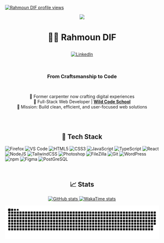   <p align="left">
  <a href="https://u8views.com/github/rahmoundif">
    <img src="https://u8views.com/api/v1/github/profiles/183239184/views/total-count.svg" alt="Rahmoun DIF profile views" height="30" />
  </a>
</p>
<p align="center">
<img src="https://capsule-render.vercel.app/api?text=Welcome!&animation=fadeIn&type=waving&color=gradient&height=150" />
</p>
 


<h1 align="center">👨‍💻 Rahmoun DIF</h1> <h2 align="center"></h2>
<p align="center">
  <a href="https://www.linkedin.com/in/rahmoun-dif-22891b356" target="_blank">
    <img src="https://cdn.jsdelivr.net/gh/devicons/devicon/icons/linkedin/linkedin-original.svg" height="40" width="40" alt="LinkedIn">
  </a>
</p>
<br>
<h3 align="center">From Craftsmanship to Code</h3>
<br>

<p align="center">
  🔁 Former carpenter now crafting digital experiences<br>
  🚀 Full-Stack Web Developer | <a href="https://www.wildcodeschool.com" target="_blank"><strong>Wild Code School</strong></a><br>
  🎯 Mission: Build clean, efficient, and user-focused web solutions
</p>
<br>
<br>


<h2 align="center">🧰 Tech Stack</h2>

  
  <p>
    <img src="https://cdn.jsdelivr.net/gh/devicons/devicon/icons/firefox/firefox-original.svg" height="40" alt="Firefox"/>
    <img src="https://cdn.jsdelivr.net/gh/devicons/devicon/icons/vscode/vscode-original.svg" height="40" alt="VS Code"/>
    <img src="https://cdn.jsdelivr.net/gh/devicons/devicon/icons/html5/html5-original.svg" height="40" alt="HTML5"/>
    <img src="https://cdn.jsdelivr.net/gh/devicons/devicon/icons/css3/css3-original.svg" height="40" alt="CSS3"/>
    <img src="https://cdn.jsdelivr.net/gh/devicons/devicon/icons/javascript/javascript-original.svg" height="40" alt="JavaScript"/>
    <img src="https://cdn.jsdelivr.net/gh/devicons/devicon/icons/typescript/typescript-original.svg" height="40" alt="TypeScript"/>
    <img src="https://cdn.jsdelivr.net/gh/devicons/devicon/icons/react/react-original.svg" height="40" alt="React"/>
    <img src="https://cdn.jsdelivr.net/gh/devicons/devicon/icons/nodejs/nodejs-original.svg" height="40" alt="NodeJS"/>
    <img src="https://cdn.jsdelivr.net/gh/devicons/devicon/icons/tailwindcss/tailwindcss-original.svg" height="40" alt="TailwindCSS"/>
    <img src="https://cdn.jsdelivr.net/gh/devicons/devicon/icons/photoshop/photoshop-plain.svg" height="40" alt="Photoshop"/>
    <img src="https://cdn.jsdelivr.net/gh/devicons/devicon/icons/filezilla/filezilla-plain.svg" height="40" alt="FileZilla"/>
    <img src="https://cdn.jsdelivr.net/gh/devicons/devicon/icons/git/git-original.svg" height="40" alt="Git"/>
    <img src="https://cdn.jsdelivr.net/gh/devicons/devicon/icons/wordpress/wordpress-original.svg" height="40" alt="WordPress"/>
    <img src="https://cdn.jsdelivr.net/gh/devicons/devicon/icons/npm/npm-original-wordmark.svg" height="40" alt="npm"/>
    <img src="https://cdn.jsdelivr.net/gh/devicons/devicon/icons/figma/figma-original.svg" height="40" alt="Figma"/>
    <img src="https://cdn.jsdelivr.net/gh/devicons/devicon/icons/postgresql/postgresql-original-wordmark.svg" height="40" alt="PostGreSQL"/>
  </p>


<br>
<h2 align="center">📈 Stats</h2>

<p align="center">
  <a href="https://github.com/rahmoundif">
    <img
      src="https://github-readme-stats.vercel.app/api?username=rahmoundif&show_icons=true&theme=transparent"
      alt="GitHub stats"
      width="420"
    />
  </a>
  <a href="https://wakatime.com/@Rahmoun" target="_blank" rel="noopener noreferrer">
    <img
      src="https://github-readme-stats.vercel.app/api/wakatime?username=Rahmoun&range=last_year&layout=default&theme=tokyonight&langs_count=5&projects_count=5"
      alt="WakaTime stats"
      width="420"
    />
  </a>
</p>

![Snake animation](https://github.com/rahmoundif/rahmoundif/blob/output/github-contribution-grid-snake.svg)

